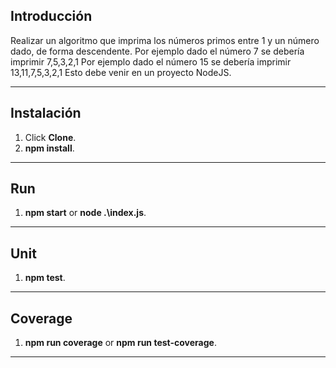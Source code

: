 ## Introducción

Realizar un algoritmo que imprima los números primos entre 1 y
un número dado, de forma descendente.
Por ejemplo dado el número 7 se debería imprimir 7,5,3,2,1
Por ejemplo dado el número 15 se debería imprimir 13,11,7,5,3,2,1
Esto debe venir en un proyecto NodeJS.

---
## Instalación

1. Click **Clone**.
2. **npm install**.

---

## Run

1. **npm start** or **node .\index.js**.

---

## Unit

1. **npm test**.

---

## Coverage

1. **npm run coverage** or **npm run test-coverage**.

---